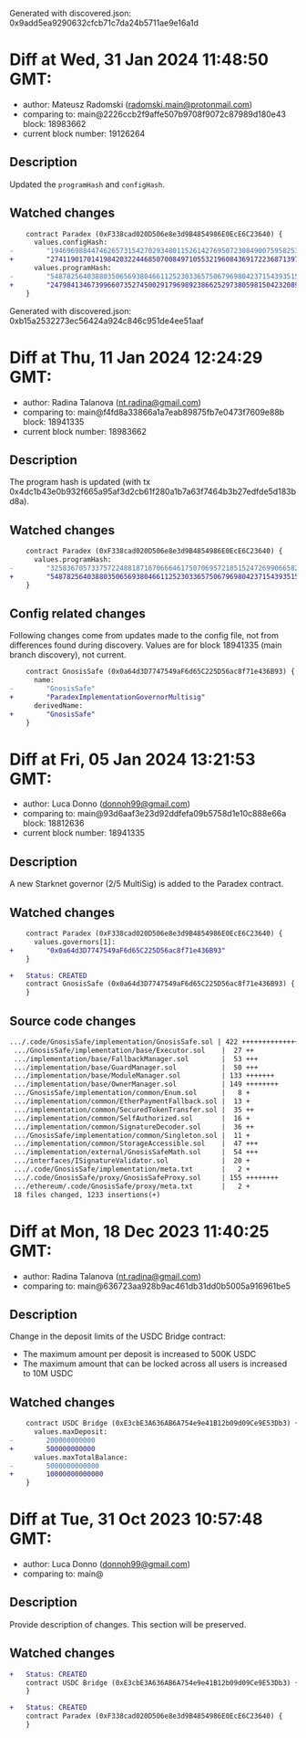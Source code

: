 Generated with discovered.json: 0x9add5ea9290632cfcb71c7da24b5711ae9e16a1d

# Diff at Wed, 31 Jan 2024 11:48:50 GMT:

- author: Mateusz Radomski (<radomski.main@protonmail.com>)
- comparing to: main@2226ccb2f9affe507b9708f9072c87989d180e43 block: 18983662
- current block number: 19126264

## Description

Updated the `programHash` and `configHash`.

## Watched changes

```diff
    contract Paradex (0xF338cad020D506e8e3d9B4854986E0EcE6C23640) {
      values.configHash:
-        "1946969884474626573154270293480115261427695072308490075958253509832033340430"
+        "2741190170141984203224468507008497105532196084369172236871397222510074358631"
      values.programHash:
-        "54878256403880350656938046611252303365750679698042371543935159963667935317"
+        "2479841346739966073527450029179698923866252973805981504232089731754042431018"
    }
```

Generated with discovered.json: 0xb15a2532273ec56424a924c846c951de4ee51aaf

# Diff at Thu, 11 Jan 2024 12:24:29 GMT:

- author: Radina Talanova (<nt.radina@gmail.com>)
- comparing to: main@f4fd8a33866a1a7eab89875fb7e0473f7609e88b block: 18941335
- current block number: 18983662

## Description

The program hash is updated (with tx 0x4dc1b43e0b932f665a95af3d2cb61f280a1b7a63f7464b3b27edfde5d183bd8a).

## Watched changes

```diff
    contract Paradex (0xF338cad020D506e8e3d9B4854986E0EcE6C23640) {
      values.programHash:
-        "3258367057337572248818716706664617507069572185152472699066582725377748079373"
+        "54878256403880350656938046611252303365750679698042371543935159963667935317"
    }
```

## Config related changes

Following changes come from updates made to the config file,
not from differences found during discovery. Values are
for block 18941335 (main branch discovery), not current.

```diff
    contract GnosisSafe (0x0a64d3D7747549aF6d65C225D56ac8f71e436B93) {
      name:
-        "GnosisSafe"
+        "ParadexImplementationGovernorMultisig"
      derivedName:
+        "GnosisSafe"
    }
```

# Diff at Fri, 05 Jan 2024 13:21:53 GMT:

- author: Luca Donno (<donnoh99@gmail.com>)
- comparing to: main@93d6aaf3e23d92ddfefa09b5758d1e10c888e66a block: 18812636
- current block number: 18941335

## Description

A new Starknet governor (2/5 MultiSig) is added to the Paradex contract.

## Watched changes

```diff
    contract Paradex (0xF338cad020D506e8e3d9B4854986E0EcE6C23640) {
      values.governors[1]:
+        "0x0a64d3D7747549aF6d65C225D56ac8f71e436B93"
    }
```

```diff
+   Status: CREATED
    contract GnosisSafe (0x0a64d3D7747549aF6d65C225D56ac8f71e436B93) {
    }
```

## Source code changes

```diff
.../.code/GnosisSafe/implementation/GnosisSafe.sol | 422 +++++++++++++++++++++
 .../GnosisSafe/implementation/base/Executor.sol    |  27 ++
 .../implementation/base/FallbackManager.sol        |  53 +++
 .../implementation/base/GuardManager.sol           |  50 +++
 .../implementation/base/ModuleManager.sol          | 133 +++++++
 .../implementation/base/OwnerManager.sol           | 149 ++++++++
 .../GnosisSafe/implementation/common/Enum.sol      |   8 +
 .../implementation/common/EtherPaymentFallback.sol |  13 +
 .../implementation/common/SecuredTokenTransfer.sol |  35 ++
 .../implementation/common/SelfAuthorized.sol       |  16 +
 .../implementation/common/SignatureDecoder.sol     |  36 ++
 .../GnosisSafe/implementation/common/Singleton.sol |  11 +
 .../implementation/common/StorageAccessible.sol    |  47 +++
 .../implementation/external/GnosisSafeMath.sol     |  54 +++
 .../interfaces/ISignatureValidator.sol             |  20 +
 .../.code/GnosisSafe/implementation/meta.txt       |   2 +
 .../.code/GnosisSafe/proxy/GnosisSafeProxy.sol     | 155 ++++++++
 .../ethereum/.code/GnosisSafe/proxy/meta.txt       |   2 +
 18 files changed, 1233 insertions(+)
```

# Diff at Mon, 18 Dec 2023 11:40:25 GMT:

- author: Radina Talanova (<nt.radina@gmail.com>)
- comparing to: main@636723aa928b9ac461db31dd0b5005a916961be5

## Description

Change in the deposit limits of the USDC Bridge contract:

- The maximum amount per deposit is increased to 500K USDC
- The maximum amount that can be locked across all users is increased to 10M USDC

## Watched changes

```diff
    contract USDC Bridge (0xE3cbE3A636AB6A754e9e41B12b09d09Ce9E53Db3) {
      values.maxDeposit:
-        200000000000
+        500000000000
      values.maxTotalBalance:
-        5000000000000
+        10000000000000
    }
```

# Diff at Tue, 31 Oct 2023 10:57:48 GMT:

- author: Luca Donno (<donnoh99@gmail.com>)
- comparing to: main@

## Description

Provide description of changes. This section will be preserved.

## Watched changes

```diff
+   Status: CREATED
    contract USDC Bridge (0xE3cbE3A636AB6A754e9e41B12b09d09Ce9E53Db3) {
    }
```

```diff
+   Status: CREATED
    contract Paradex (0xF338cad020D506e8e3d9B4854986E0EcE6C23640) {
    }
```
